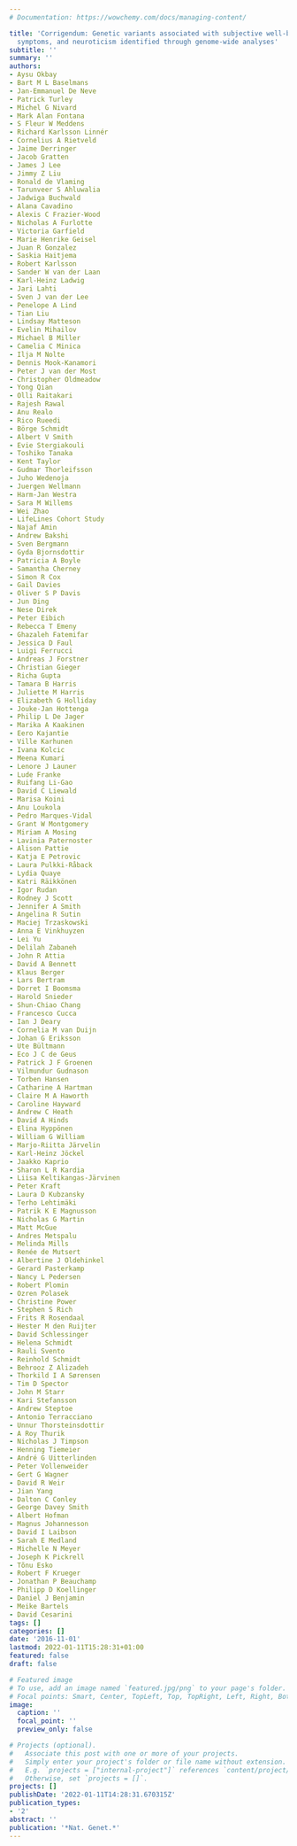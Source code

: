 ```yaml
---
# Documentation: https://wowchemy.com/docs/managing-content/

title: 'Corrigendum: Genetic variants associated with subjective well-being, depressive
  symptoms, and neuroticism identified through genome-wide analyses'
subtitle: ''
summary: ''
authors:
- Aysu Okbay
- Bart M L Baselmans
- Jan-Emmanuel De Neve
- Patrick Turley
- Michel G Nivard
- Mark Alan Fontana
- S Fleur W Meddens
- Richard Karlsson Linnér
- Cornelius A Rietveld
- Jaime Derringer
- Jacob Gratten
- James J Lee
- Jimmy Z Liu
- Ronald de Vlaming
- Tarunveer S Ahluwalia
- Jadwiga Buchwald
- Alana Cavadino
- Alexis C Frazier-Wood
- Nicholas A Furlotte
- Victoria Garfield
- Marie Henrike Geisel
- Juan R Gonzalez
- Saskia Haitjema
- Robert Karlsson
- Sander W van der Laan
- Karl-Heinz Ladwig
- Jari Lahti
- Sven J van der Lee
- Penelope A Lind
- Tian Liu
- Lindsay Matteson
- Evelin Mihailov
- Michael B Miller
- Camelia C Minica
- Ilja M Nolte
- Dennis Mook-Kanamori
- Peter J van der Most
- Christopher Oldmeadow
- Yong Qian
- Olli Raitakari
- Rajesh Rawal
- Anu Realo
- Rico Rueedi
- Börge Schmidt
- Albert V Smith
- Evie Stergiakouli
- Toshiko Tanaka
- Kent Taylor
- Gudmar Thorleifsson
- Juho Wedenoja
- Juergen Wellmann
- Harm-Jan Westra
- Sara M Willems
- Wei Zhao
- LifeLines Cohort Study
- Najaf Amin
- Andrew Bakshi
- Sven Bergmann
- Gyda Bjornsdottir
- Patricia A Boyle
- Samantha Cherney
- Simon R Cox
- Gail Davies
- Oliver S P Davis
- Jun Ding
- Nese Direk
- Peter Eibich
- Rebecca T Emeny
- Ghazaleh Fatemifar
- Jessica D Faul
- Luigi Ferrucci
- Andreas J Forstner
- Christian Gieger
- Richa Gupta
- Tamara B Harris
- Juliette M Harris
- Elizabeth G Holliday
- Jouke-Jan Hottenga
- Philip L De Jager
- Marika A Kaakinen
- Eero Kajantie
- Ville Karhunen
- Ivana Kolcic
- Meena Kumari
- Lenore J Launer
- Lude Franke
- Ruifang Li-Gao
- David C Liewald
- Marisa Koini
- Anu Loukola
- Pedro Marques-Vidal
- Grant W Montgomery
- Miriam A Mosing
- Lavinia Paternoster
- Alison Pattie
- Katja E Petrovic
- Laura Pulkki-Råback
- Lydia Quaye
- Katri Räikkönen
- Igor Rudan
- Rodney J Scott
- Jennifer A Smith
- Angelina R Sutin
- Maciej Trzaskowski
- Anna E Vinkhuyzen
- Lei Yu
- Delilah Zabaneh
- John R Attia
- David A Bennett
- Klaus Berger
- Lars Bertram
- Dorret I Boomsma
- Harold Snieder
- Shun-Chiao Chang
- Francesco Cucca
- Ian J Deary
- Cornelia M van Duijn
- Johan G Eriksson
- Ute Bültmann
- Eco J C de Geus
- Patrick J F Groenen
- Vilmundur Gudnason
- Torben Hansen
- Catharine A Hartman
- Claire M A Haworth
- Caroline Hayward
- Andrew C Heath
- David A Hinds
- Elina Hyppönen
- William G William
- Marjo-Riitta Järvelin
- Karl-Heinz Jöckel
- Jaakko Kaprio
- Sharon L R Kardia
- Liisa Keltikangas-Järvinen
- Peter Kraft
- Laura D Kubzansky
- Terho Lehtimäki
- Patrik K E Magnusson
- Nicholas G Martin
- Matt McGue
- Andres Metspalu
- Melinda Mills
- Renée de Mutsert
- Albertine J Oldehinkel
- Gerard Pasterkamp
- Nancy L Pedersen
- Robert Plomin
- Ozren Polasek
- Christine Power
- Stephen S Rich
- Frits R Rosendaal
- Hester M den Ruijter
- David Schlessinger
- Helena Schmidt
- Rauli Svento
- Reinhold Schmidt
- Behrooz Z Alizadeh
- Thorkild I A Sørensen
- Tim D Spector
- John M Starr
- Kari Stefansson
- Andrew Steptoe
- Antonio Terracciano
- Unnur Thorsteinsdottir
- A Roy Thurik
- Nicholas J Timpson
- Henning Tiemeier
- André G Uitterlinden
- Peter Vollenweider
- Gert G Wagner
- David R Weir
- Jian Yang
- Dalton C Conley
- George Davey Smith
- Albert Hofman
- Magnus Johannesson
- David I Laibson
- Sarah E Medland
- Michelle N Meyer
- Joseph K Pickrell
- Tõnu Esko
- Robert F Krueger
- Jonathan P Beauchamp
- Philipp D Koellinger
- Daniel J Benjamin
- Meike Bartels
- David Cesarini
tags: []
categories: []
date: '2016-11-01'
lastmod: 2022-01-11T15:28:31+01:00
featured: false
draft: false

# Featured image
# To use, add an image named `featured.jpg/png` to your page's folder.
# Focal points: Smart, Center, TopLeft, Top, TopRight, Left, Right, BottomLeft, Bottom, BottomRight.
image:
  caption: ''
  focal_point: ''
  preview_only: false

# Projects (optional).
#   Associate this post with one or more of your projects.
#   Simply enter your project's folder or file name without extension.
#   E.g. `projects = ["internal-project"]` references `content/project/deep-learning/index.md`.
#   Otherwise, set `projects = []`.
projects: []
publishDate: '2022-01-11T14:28:31.670315Z'
publication_types:
- '2'
abstract: ''
publication: '*Nat. Genet.*'
---
```

